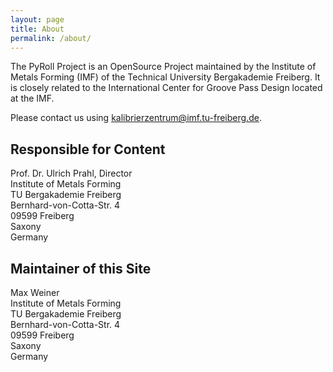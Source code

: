 ```yaml
---
layout: page  
title: About  
permalink: /about/
---
```


The PyRoll Project is an OpenSource Project maintained by the Institute of Metals Forming (IMF) of the Technical
University Bergakademie Freiberg. It is closely related to the International Center for Groove Pass Design located at
the IMF.

Please contact us using [kalibrierzentrum@imf.tu-freiberg.de](mailto:kalibrierzentrum@imf.tu-freiberg.de).

## Responsible for Content

Prof. Dr. Ulrich Prahl, Director  
Institute of Metals Forming  
TU Bergakademie Freiberg  
Bernhard-von-Cotta-Str. 4  
09599 Freiberg  
Saxony  
Germany

## Maintainer of this Site

Max Weiner  
Institute of Metals Forming  
TU Bergakademie Freiberg  
Bernhard-von-Cotta-Str. 4  
09599 Freiberg  
Saxony  
Germany


